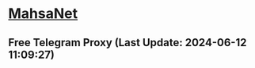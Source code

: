 
# [MahsaNet](https://t.me/mahsa_net)
## Free Telegram Proxy (Last Update: 2024-06-12 11:09:27)

    